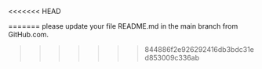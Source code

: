 <<<<<<< HEAD
      
=======
     please update your file README.md in the main branch from GitHub.com. 
>>>>>>> 844886f2e926292416db3bdc31ed853009c336ab

